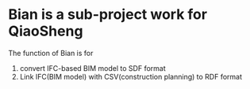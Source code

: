 # Bian is a sub-project work for QiaoSheng

The function of Bian is for 
1. convert IFC-based BIM model to SDF format 
2. Link IFC(BIM model) with CSV(construction planning) to RDF format
